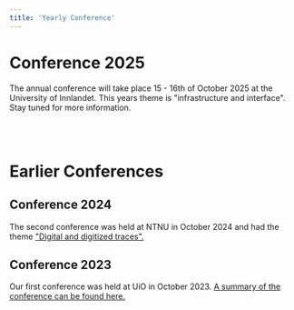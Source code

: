 ```yaml
---
title: 'Yearly Conference'
---
```


# Conference 2025

The annual conference will take place 15 - 16th of October 2025 at the University of Innlandet. This years theme is "infrastructure and interface". Stay tuned for more information. 

<br>
<br>

# Earlier Conferences

## Conference 2024
The second conference was held at NTNU in October 2024 and had the theme ["Digital and digitized traces".](https://www.ntnu.no/kalender/detaljer/-/event/902e7ad4-9c7a-3516-8791-92ea6202efa4) 


## Conference 2023
Our first conference was held at UiO in October 2023. [A summary of the conference can be found here.](https://www.ub.uio.no/bibliotekene/dsc/digiforsk-bloggen/20231106_dhko.html)
